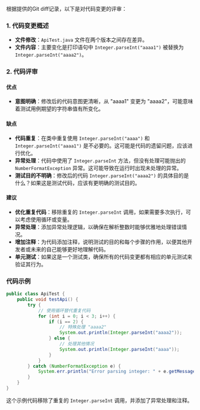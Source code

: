 根据提供的Git diff记录，以下是对代码变更的评审：

### 1. 代码变更概述
- **文件修改**：`ApiTest.java` 文件在两个版本之间存在差异。
- **文件内容**：主要变化是打印语句中 `Integer.parseInt("aaaa1")` 被替换为 `Integer.parseInt("aaaa2")`。

### 2. 代码评审
#### 优点
- **意图明确**：修改后的代码意图更清晰，从 "aaaa1" 变更为 "aaaa2"，可能意味着测试用例期望的字符串值有所变化。

#### 缺点
- **代码重复**：在类中重复使用 `Integer.parseInt("aaaa")` 和 `Integer.parseInt("aaaa1")` 是不必要的。这可能是代码的遗留问题，应该进行优化。
- **异常处理**：代码中使用了 `Integer.parseInt` 方法，但没有处理可能抛出的 `NumberFormatException` 异常。这可能导致在运行时出现未处理的异常。
- **测试目的不明确**：修改后的代码 `Integer.parseInt("aaaa2")` 的具体目的是什么？如果这是测试代码，应该有更明确的测试目的。

#### 建议
- **优化重复代码**：移除重复的 `Integer.parseInt` 调用，如果需要多次执行，可以考虑使用循环或变量。
- **异常处理**：添加异常处理逻辑，以确保在解析整数时能够优雅地处理错误情况。
- **增加注释**：为代码添加注释，说明测试的目的和每个步骤的作用，以便其他开发者或未来的自己能够更好地理解代码。
- **单元测试**：如果这是一个测试类，确保所有的代码变更都有相应的单元测试来验证其行为。

### 代码示例
```java
public class ApiTest {
    public void testApi() {
        try {
            // 使用循环替代重复代码
            for (int i = 0; i < 3; i++) {
                if (i == 2) {
                    // 特殊处理 "aaaa2"
                    System.out.println(Integer.parseInt("aaaa2"));
                } else {
                    // 处理其他情况
                    System.out.println(Integer.parseInt("aaaa"));
                }
            }
        } catch (NumberFormatException e) {
            System.err.println("Error parsing integer: " + e.getMessage());
        }
    }
}
```

这个示例代码移除了重复的 `Integer.parseInt` 调用，并添加了异常处理和注释。